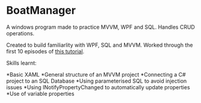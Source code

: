 # BoatManager
A windows program made to practice MVVM, WPF and SQL. Handles CRUD operations.

Created to build familiarlity with WPF, SQL and MVVM. Worked through the first 10 episodes of [this tutorial](https://www.youtube.com/playlist?list=PL0wefbX90CmYNrO67FtZNDlnSrmWkF4bJ).

Skills learnt:

*Basic XAML
*General structure of an MVVM project
*Connecting a C# project to an SQL Database
*Using parameterised SQL to avoid injection issues
*Using INotifyPropertyChanged to automatically update properties
*Use of variable properties
